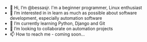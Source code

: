 - 👋 Hi, I’m @bessasjr. I'm a beginner programmer, Linux enthusiast
- 👀 I’m interested in in learn as much as possible about software development, especially automation software
- 🌱 I’m currently learning Python, Django and Git
- 💞️ I’m looking to collaborate on automation projects
- 📫 How to reach me - coming soon...

<!---
bessasjr/bessasjr is a ✨ special ✨ repository because its `README.md` (this file) appears on your GitHub profile.
You can click the Preview link to take a look at your changes.
--->
